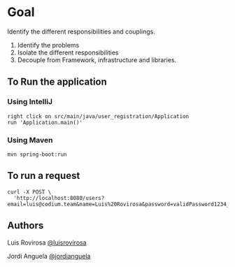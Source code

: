 # Goal
Identify the different responsibilities and couplings.

1. Identify the problems
2. Isolate the different responsibilities 
3. Decouple from Framework, infrastructure and libraries.

## To Run the application
### Using IntelliJ
    right click on src/main/java/user_registration/Application
    run 'Application.main()'
### Using Maven
    mvn spring-boot:run
    
## To run a request 
    curl -X POST \
      'http://localhost:8080/users?email=luis@codium.team&name=Luis%20Rovirosa&password=validPassword1234_'
      
## Authors
Luis Rovirosa [@luisrovirosa](https://www.twitter.com/luisrovirosa)

Jordi Anguela [@jordianguela](https://www.twitter.com/jordianguela)